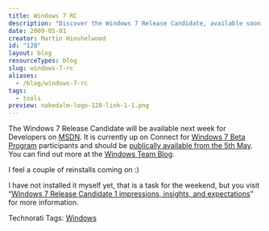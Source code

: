 ```yaml
---
title: Windows 7 RC
description: "Discover the Windows 7 Release Candidate, available soon for developers. Get insights, updates, and tips for installation from the Windows Team Blog!"
date: 2009-05-01
creator: Martin Hinshelwood
id: "128"
layout: blog
resourceTypes: blog
slug: windows-7-rc
aliases:
  - /blog/windows-7-rc
tags:
  - tools
preview: nakedalm-logo-128-link-1-1.png
---
```


The Windows 7 Release Candidate will be available next week for Developers on [MSDN](https://msdn.microsoft.com/en-us/subscriptions/securedownloads/default.aspx). It is currently up on Connect for [Windows 7 Beta Program](https://connect.microsoft.com/windows7) participants and should be [publically available from the 5th May](http://windowsteamblog.com/blogs/windows7/archive/2009/04/24/windows-7-release-candidate-update.aspx). You can find out more at the [Windows Team Blog](http://windowsteamblog.com/blogs/windows7/default.aspx).

I feel a couple of reinstalls coming on :)

I have not installed it myself yet, that is a task for the weekend, but you visit “[Windows 7 Release Candidate 1 impressions, insights, and expectations](http://www.engadget.com/2009/04/30/windows-7-release-candidate-1-impressions-insights-and-expecta/)” for more information.

Technorati Tags: [Windows](http://technorati.com/tags/Windows)
